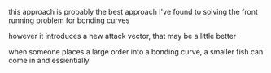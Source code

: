 this approach is probably the best approach I've found to solving the front running problem for bonding curves

however it introduces a new attack vector, that may be a little better

when someone places a large order into a bonding curve, a smaller fish can come in and essientially 